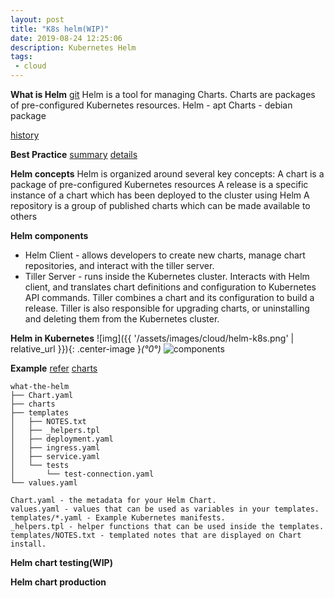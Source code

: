 ```yaml
---
layout: post
title: "K8s helm(WIP)"
date: 2019-08-24 12:25:06
description: Kubernetes Helm
tags:
 - cloud
---
```


**What is Helm**
[git](https://github.com/helm/helm)
Helm is a tool for managing Charts. Charts are packages of pre-configured Kubernetes resources.
Helm - apt
Charts - debian package

[history](https://helm.sh/blog/helm-3-preview-pt1/)

**Best Practice**
[summary](https://codefresh.io/docs/docs/new-helm/helm-best-practices/)
[details](https://helm.sh/docs/intro/)

**Helm concepts**
Helm is organized around several key concepts:
A chart is a package of pre-configured Kubernetes resources
A release is a specific instance of a chart which has been deployed to the cluster using Helm
A repository is a group of published charts which can be made available to others

**Helm components**
- Helm Client - allows developers to create new charts, manage chart repositories, and interact with the tiller server.
- Tiller Server - runs inside the Kubernetes cluster. Interacts with Helm client, and translates chart definitions and configuration to Kubernetes API commands. Tiller combines a chart and its configuration to build a release. Tiller is also responsible for upgrading charts, or uninstalling and deleting them from the Kubernetes cluster.

**Helm in Kubernetes**
![img]({{ '/assets/images/cloud/helm-k8s.png' | relative_url }}){: .center-image }*(°0°)*
![components](https://www.aquasec.com/wiki/display/containers/Kubernetes+Helm+101?preview=/9601131/9601186/image2018-5-11_10-2-46.png)

**Example**
[refer](https://medium.com/htc-research-engineering-blog/a-simple-example-for-helm-chart-fbb5c7208e94)
[charts](https://github.com/helm/charts)
```
what-the-helm
├── Chart.yaml 
├── charts
├── templates
│   ├── NOTES.txt
│   ├── _helpers.tpl
│   ├── deployment.yaml
│   ├── ingress.yaml
│   ├── service.yaml
│   └── tests
│       └── test-connection.yaml
└── values.yaml

Chart.yaml - the metadata for your Helm Chart.
values.yaml - values that can be used as variables in your templates.
templates/*.yaml - Example Kubernetes manifests.
_helpers.tpl - helper functions that can be used inside the templates.
templates/NOTES.txt - templated notes that are displayed on Chart install.

```
**Helm chart testing(WIP)**

**Helm chart production**
